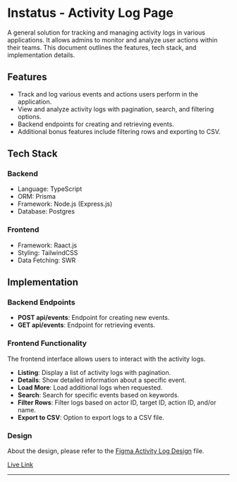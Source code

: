 # Instatus - Activity Log Page

A general solution for tracking and managing activity logs in various applications. It allows admins to monitor and analyze user actions within their teams. This document outlines the features, tech stack, and implementation details.

## Features

- Track and log various events and actions users perform in the application.
- View and analyze activity logs with pagination, search, and filtering options.
- Backend endpoints for creating and retrieving events.
- Additional bonus features include filtering rows and exporting to CSV.

## Tech Stack

### Backend

- Language: TypeScript
- ORM: Prisma
- Framework: Node.js (Express.js)
- Database: Postgres

### Frontend

- Framework: Raact.js
- Styling: TailwindCSS
- Data Fetching: SWR

## Implementation

### Backend Endpoints

- **POST api/events**: Endpoint for creating new events.
- **GET api/events**: Endpoint for retrieving events.

### Frontend Functionality

The frontend interface allows users to interact with the activity logs.

- **Listing**: Display a list of activity logs with pagination.
- **Details**: Show detailed information about a specific event.
- **Load More**: Load additional logs when requested.
- **Search**: Search for specific events based on keywords.
- **Filter Rows**: Filter logs based on actor ID, target ID, action ID, and/or name.
- **Export to CSV**: Option to export logs to a CSV file.

### Design

About the design, please refer to the [Figma Activity Log Design](https://www.figma.com/file/rygmKpkjsqVW4sB503TOOl/Activity-Log?node-id=0%3A1) file.


[Live Link](https://activity-log-page.vercel.app)


---


